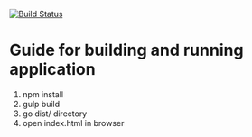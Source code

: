 
[![Build Status](https://travis-ci.org/AntonBurduzha/to-do-list.svg?branch=master)](https://travis-ci.org/AntonBurduzha/to-do-list)

# Guide for building and running application
1. npm install
2. gulp build
3. go dist/ directory
4. open index.html in browser